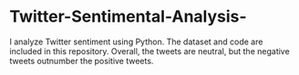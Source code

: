 # Twitter-Sentimental-Analysis-
I analyze Twitter sentiment using Python. The dataset and code are included in this repository. Overall, the tweets are neutral, but the negative tweets outnumber the positive tweets.

